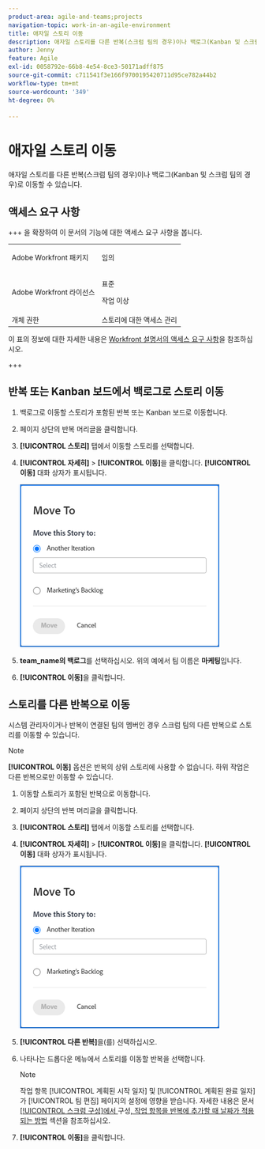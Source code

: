 ```yaml
---
product-area: agile-and-teams;projects
navigation-topic: work-in-an-agile-environment
title: 애자일 스토리 이동
description: 애자일 스토리를 다른 반복(스크럼 팀의 경우)이나 백로그(Kanban 및 스크럼 팀의 경우)로 이동할 수 있습니다.
author: Jenny
feature: Agile
exl-id: 0058792e-66b8-4e54-8ce3-50171adff875
source-git-commit: c711541f3e166f9700195420711d95ce782a44b2
workflow-type: tm+mt
source-wordcount: '349'
ht-degree: 0%

---
```


# 애자일 스토리 이동

애자일 스토리를 다른 반복(스크럼 팀의 경우)이나 백로그(Kanban 및 스크럼 팀의 경우)로 이동할 수 있습니다.

## 액세스 요구 사항

+++ 을 확장하여 이 문서의 기능에 대한 액세스 요구 사항을 봅니다.

<table style="table-layout:auto"> 
 <col> 
 </col> 
 <col> 
 </col> 
 <tbody> 
  <tr> 
   <td role="rowheader">Adobe Workfront 패키지</td> 
   <td> <p>임의</p> </td> 
  </tr> 
  <tr> 
   <td role="rowheader">Adobe Workfront 라이선스</td> 
   <td> <p>표준</p> 
   <p>작업 이상</p> </td> 
  </tr>
  <tr> 
   <td role="rowheader">개체 권한</td> 
   <td>스토리에 대한 액세스 관리</td> 
  </tr> 
 </tbody> 
</table>

이 표의 정보에 대한 자세한 내용은 [Workfront 설명서의 액세스 요구 사항](/help/quicksilver/administration-and-setup/add-users/access-levels-and-object-permissions/access-level-requirements-in-documentation.md)을 참조하십시오.

+++

## 반복 또는 Kanban 보드에서 백로그로 스토리 이동

1. 백로그로 이동할 스토리가 포함된 반복 또는 Kanban 보드로 이동합니다.
1. 페이지 상단의 반복 머리글을 클릭합니다.
1. **[!UICONTROL 스토리]** 탭에서 이동할 스토리를 선택합니다.
1. **[!UICONTROL 자세히]** > **[!UICONTROL 이동]**&#x200B;을 클릭합니다. **[!UICONTROL 이동]** 대화 상자가 표시됩니다.

   ![스토리 이동 대화 상자](assets/iteration-story-move.png)

1. **team_name의 백로그**&#x200B;를 선택하십시오. 위의 예에서 팀 이름은 **마케팅**&#x200B;입니다.

1. **[!UICONTROL 이동]**&#x200B;을 클릭합니다.

## 스토리를 다른 반복으로 이동

시스템 관리자이거나 반복이 연결된 팀의 멤버인 경우 스크럼 팀의 다른 반복으로 스토리를 이동할 수 있습니다.

>[!NOTE]
>
> **[!UICONTROL 이동]** 옵션은 반복의 상위 스토리에 사용할 수 없습니다. 하위 작업은 다른 반복으로만 이동할 수 있습니다.


1. 이동할 스토리가 포함된 반복으로 이동합니다.
1. 페이지 상단의 반복 머리글을 클릭합니다.
1. **[!UICONTROL 스토리]** 탭에서 이동할 스토리를 선택합니다.
1. **[!UICONTROL 자세히]** > **[!UICONTROL 이동]**&#x200B;을 클릭합니다. **[!UICONTROL 이동]** 대화 상자가 표시됩니다.

   ![스토리 이동 대화 상자](assets/iteration-story-move.png)

1. **[!UICONTROL 다른 반복]**&#x200B;을(를) 선택하십시오.
1. 나타나는 드롭다운 메뉴에서 스토리를 이동할 반복을 선택합니다.

   >[!NOTE]
   >
   >작업 항목 [!UICONTROL 계획된 시작 일자] 및 [!UICONTROL 계획된 완료 일자]가 [!UICONTROL 팀 편집] 페이지의 설정에 영향을 받습니다. 자세한 내용은 문서 [[!UICONTROL 스크럼 구성]에서 ](../../agile/get-started-with-agile-in-workfront/configure-scrum.md#configure-how-dates-are-applied-when-adding-work-items-to-an-iteration)구성[, 작업 항목을 반복에 추가할 때 날짜가 적용되는 방법](../../agile/get-started-with-agile-in-workfront/configure-scrum.md) 섹션을 참조하십시오.

1. **[!UICONTROL 이동]**&#x200B;을 클릭합니다.
